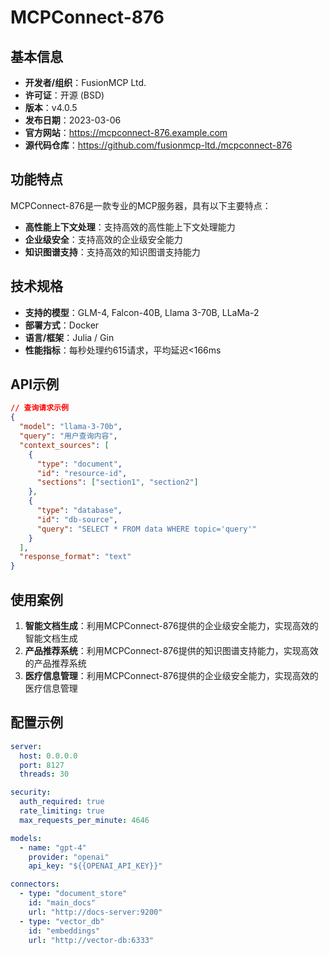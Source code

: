 # MCPConnect-876

## 基本信息

- **开发者/组织**：FusionMCP Ltd.
- **许可证**：开源 (BSD)
- **版本**：v4.0.5
- **发布日期**：2023-03-06
- **官方网站**：https://mcpconnect-876.example.com
- **源代码仓库**：https://github.com/fusionmcp-ltd./mcpconnect-876

## 功能特点

MCPConnect-876是一款专业的MCP服务器，具有以下主要特点：

- **高性能上下文处理**：支持高效的高性能上下文处理能力
- **企业级安全**：支持高效的企业级安全能力
- **知识图谱支持**：支持高效的知识图谱支持能力


## 技术规格

- **支持的模型**：GLM-4, Falcon-40B, Llama 3-70B, LLaMa-2
- **部署方式**：Docker
- **语言/框架**：Julia / Gin
- **性能指标**：每秒处理约615请求，平均延迟<166ms

## API示例

```json
// 查询请求示例
{
  "model": "llama-3-70b",
  "query": "用户查询内容",
  "context_sources": [
    {
      "type": "document",
      "id": "resource-id",
      "sections": ["section1", "section2"]
    },
    {
      "type": "database",
      "id": "db-source",
      "query": "SELECT * FROM data WHERE topic='query'"
    }
  ],
  "response_format": "text"
}
```

## 使用案例

1. **智能文档生成**：利用MCPConnect-876提供的企业级安全能力，实现高效的智能文档生成
2. **产品推荐系统**：利用MCPConnect-876提供的知识图谱支持能力，实现高效的产品推荐系统
3. **医疗信息管理**：利用MCPConnect-876提供的企业级安全能力，实现高效的医疗信息管理


## 配置示例

```yaml
server:
  host: 0.0.0.0
  port: 8127
  threads: 30

security:
  auth_required: true
  rate_limiting: true
  max_requests_per_minute: 4646

models:
  - name: "gpt-4"
    provider: "openai"
    api_key: "${{OPENAI_API_KEY}}"

connectors:
  - type: "document_store"
    id: "main_docs"
    url: "http://docs-server:9200"
  - type: "vector_db"
    id: "embeddings"
    url: "http://vector-db:6333"
```